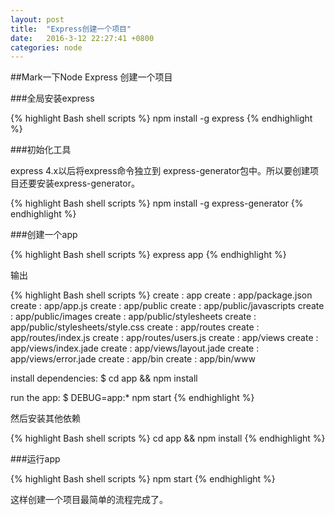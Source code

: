 ```yaml
---
layout: post
title:  "Express创建一个项目"
date:   2016-3-12 22:27:41 +0800
categories: node
---
```


##Mark一下Node Express 创建一个项目

###全局安装express

{% highlight Bash shell scripts %}
npm install -g express
{% endhighlight %}

###初始化工具

express 4.x以后将express命令独立到 express-generator包中。所以要创建项目还要安装express-generator。

{% highlight Bash shell scripts %}
npm install -g express-generator
{% endhighlight %}

###创建一个app

{% highlight Bash shell scripts %}
express app
{% endhighlight %}

输出

{% highlight Bash shell scripts %}
   create : app
   create : app/package.json
   create : app/app.js
   create : app/public
   create : app/public/javascripts
   create : app/public/images
   create : app/public/stylesheets
   create : app/public/stylesheets/style.css
   create : app/routes
   create : app/routes/index.js
   create : app/routes/users.js
   create : app/views
   create : app/views/index.jade
   create : app/views/layout.jade
   create : app/views/error.jade
   create : app/bin
   create : app/bin/www

   install dependencies:
     $ cd app && npm install

   run the app:
     $ DEBUG=app:* npm start
{% endhighlight %}

然后安装其他依赖

{% highlight Bash shell scripts %}
cd app && npm install
{% endhighlight %}

###运行app

{% highlight Bash shell scripts %}
npm start
{% endhighlight %}

这样创建一个项目最简单的流程完成了。


